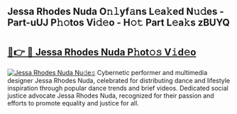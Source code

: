 ## Jessa Rhodes Nuda O𝚗𝚕yf𝚊ns L𝚎a𝚔ed N𝚞𝚍es - Part-uUJ P𝚑𝚘tos Vi𝚍𝚎o - H𝚘𝚝 Part L𝚎a𝚔s zBUYQ

# <h2><a href="http://kf0eamv.oniu.top/?m=Jessa+Rhodes+Nuda">🔗👉 🔴 Jessa Rhodes Nuda P𝚑ot𝚘𝚜 V𝚒d𝚎o</a></h2>

[![Jessa Rhodes Nuda Nu𝚍e𝚜](https://i.imgur.com/0qMVB7G.gif)](http://kf0eamv.oniu.top/?m=Jessa+Rhodes+Nuda)
Cybernetic performer and multimedia designer Jessa Rhodes Nuda, celebrated for distributing dance and lifestyle inspiration through popular dance trends and brief videos. Dedicated social justice advocate Jessa Rhodes Nuda, recognized for their passion and efforts to promote equality and justice for all.  
